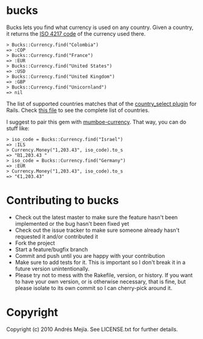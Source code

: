 bucks
=====

Bucks lets you find what currency is used on any country. Given a country, it returns the [ISO 4217 code](http://www.xe.com/iso4217.php) of the currency used there.

    > Bucks::Currency.find("Colombia")
    => :COP
    > Bucks::Currency.find("France")
    => :EUR 
    > Bucks::Currency.find("United States")
    => :USD
    > Bucks::Currency.find("United Kingdom")
    => :GBP    
    > Bucks::Currency.find("Unicornland")
    => nil     

The list of supported countries matches that of the [country_select plugin](https://github.com/rails/country_select) for Rails. Check [this file](https://github.com/andmej/bucks/blob/master/lib/bucks/currency.rb) to see the complete list of countries.

I suggest to pair this gem with [mumboe-currency](https://github.com/mumboe/currency). That way, you can do stuff like:

    > iso_code = Bucks::Currency.find("Israel")
    => :ILS 
    > Currency.Money("1,203.43", iso_code).to_s
    => "₪1,203.43 "
    > iso_code = Bucks::Currency.find("Germany")
    => :EUR
    > Currency.Money("1,203.43", iso_code).to_s    
    => "€1,203.43"

Contributing to bucks
====
 
* Check out the latest master to make sure the feature hasn't been implemented or the bug hasn't been fixed yet
* Check out the issue tracker to make sure someone already hasn't requested it and/or contributed it
* Fork the project
* Start a feature/bugfix branch
* Commit and push until you are happy with your contribution
* Make sure to add tests for it. This is important so I don't break it in a future version unintentionally.
* Please try not to mess with the Rakefile, version, or history. If you want to have your own version, or is otherwise necessary, that is fine, but please isolate to its own commit so I can cherry-pick around it.

Copyright
===

Copyright (c) 2010 Andrés Mejía. See LICENSE.txt for
further details.

